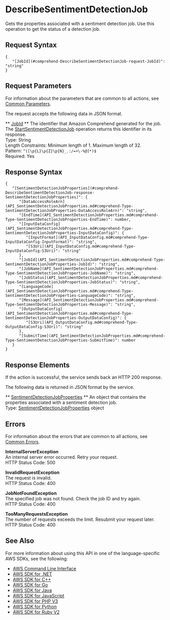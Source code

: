 # DescribeSentimentDetectionJob<a name="API_DescribeSentimentDetectionJob"></a>

Gets the properties associated with a sentiment detection job\. Use this operation to get the status of a detection job\.

## Request Syntax<a name="API_DescribeSentimentDetectionJob_RequestSyntax"></a>

```
{
   "[JobId](#comprehend-DescribeSentimentDetectionJob-request-JobId)": "string"
}
```

## Request Parameters<a name="API_DescribeSentimentDetectionJob_RequestParameters"></a>

For information about the parameters that are common to all actions, see [Common Parameters](CommonParameters.md)\.

The request accepts the following data in JSON format\.

 ** [JobId](#API_DescribeSentimentDetectionJob_RequestSyntax) **   <a name="comprehend-DescribeSentimentDetectionJob-request-JobId"></a>
The identifier that Amazon Comprehend generated for the job\. The [StartSentimentDetectionJob](API_StartSentimentDetectionJob.md) operation returns this identifier in its response\.  
Type: String  
Length Constraints: Minimum length of 1\. Maximum length of 32\.  
Pattern: `^([\p{L}\p{Z}\p{N}_.:/=+\-%@]*)$`   
Required: Yes

## Response Syntax<a name="API_DescribeSentimentDetectionJob_ResponseSyntax"></a>

```
{
   "[SentimentDetectionJobProperties](#comprehend-DescribeSentimentDetectionJob-response-SentimentDetectionJobProperties)": { 
      "[DataAccessRoleArn](API_SentimentDetectionJobProperties.md#comprehend-Type-SentimentDetectionJobProperties-DataAccessRoleArn)": "string",
      "[EndTime](API_SentimentDetectionJobProperties.md#comprehend-Type-SentimentDetectionJobProperties-EndTime)": number,
      "[InputDataConfig](API_SentimentDetectionJobProperties.md#comprehend-Type-SentimentDetectionJobProperties-InputDataConfig)": { 
         "[InputFormat](API_InputDataConfig.md#comprehend-Type-InputDataConfig-InputFormat)": "string",
         "[S3Uri](API_InputDataConfig.md#comprehend-Type-InputDataConfig-S3Uri)": "string"
      },
      "[JobId](API_SentimentDetectionJobProperties.md#comprehend-Type-SentimentDetectionJobProperties-JobId)": "string",
      "[JobName](API_SentimentDetectionJobProperties.md#comprehend-Type-SentimentDetectionJobProperties-JobName)": "string",
      "[JobStatus](API_SentimentDetectionJobProperties.md#comprehend-Type-SentimentDetectionJobProperties-JobStatus)": "string",
      "[LanguageCode](API_SentimentDetectionJobProperties.md#comprehend-Type-SentimentDetectionJobProperties-LanguageCode)": "string",
      "[Message](API_SentimentDetectionJobProperties.md#comprehend-Type-SentimentDetectionJobProperties-Message)": "string",
      "[OutputDataConfig](API_SentimentDetectionJobProperties.md#comprehend-Type-SentimentDetectionJobProperties-OutputDataConfig)": { 
         "[S3Uri](API_OutputDataConfig.md#comprehend-Type-OutputDataConfig-S3Uri)": "string"
      },
      "[SubmitTime](API_SentimentDetectionJobProperties.md#comprehend-Type-SentimentDetectionJobProperties-SubmitTime)": number
   }
}
```

## Response Elements<a name="API_DescribeSentimentDetectionJob_ResponseElements"></a>

If the action is successful, the service sends back an HTTP 200 response\.

The following data is returned in JSON format by the service\.

 ** [SentimentDetectionJobProperties](#API_DescribeSentimentDetectionJob_ResponseSyntax) **   <a name="comprehend-DescribeSentimentDetectionJob-response-SentimentDetectionJobProperties"></a>
An object that contains the properties associated with a sentiment detection job\.  
Type: [SentimentDetectionJobProperties](API_SentimentDetectionJobProperties.md) object

## Errors<a name="API_DescribeSentimentDetectionJob_Errors"></a>

For information about the errors that are common to all actions, see [Common Errors](CommonErrors.md)\.

 **InternalServerException**   
An internal server error occurred\. Retry your request\.  
HTTP Status Code: 500

 **InvalidRequestException**   
The request is invalid\.  
HTTP Status Code: 400

 **JobNotFoundException**   
The specified job was not found\. Check the job ID and try again\.  
HTTP Status Code: 400

 **TooManyRequestsException**   
The number of requests exceeds the limit\. Resubmit your request later\.  
HTTP Status Code: 400

## See Also<a name="API_DescribeSentimentDetectionJob_SeeAlso"></a>

For more information about using this API in one of the language\-specific AWS SDKs, see the following:
+  [AWS Command Line Interface](https://docs.aws.amazon.com/goto/aws-cli/comprehend-2017-11-27/DescribeSentimentDetectionJob) 
+  [AWS SDK for \.NET](https://docs.aws.amazon.com/goto/DotNetSDKV3/comprehend-2017-11-27/DescribeSentimentDetectionJob) 
+  [AWS SDK for C\+\+](https://docs.aws.amazon.com/goto/SdkForCpp/comprehend-2017-11-27/DescribeSentimentDetectionJob) 
+  [AWS SDK for Go](https://docs.aws.amazon.com/goto/SdkForGoV1/comprehend-2017-11-27/DescribeSentimentDetectionJob) 
+  [AWS SDK for Java](https://docs.aws.amazon.com/goto/SdkForJava/comprehend-2017-11-27/DescribeSentimentDetectionJob) 
+  [AWS SDK for JavaScript](https://docs.aws.amazon.com/goto/AWSJavaScriptSDK/comprehend-2017-11-27/DescribeSentimentDetectionJob) 
+  [AWS SDK for PHP V3](https://docs.aws.amazon.com/goto/SdkForPHPV3/comprehend-2017-11-27/DescribeSentimentDetectionJob) 
+  [AWS SDK for Python](https://docs.aws.amazon.com/goto/boto3/comprehend-2017-11-27/DescribeSentimentDetectionJob) 
+  [AWS SDK for Ruby V2](https://docs.aws.amazon.com/goto/SdkForRubyV2/comprehend-2017-11-27/DescribeSentimentDetectionJob) 
